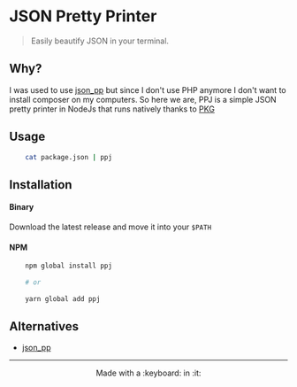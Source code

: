 # JSON Pretty Printer
> Easily beautify JSON in your terminal.

## Why?
I was used to use [json_pp](https://github.com/deftek/json_pp) but since I don't use PHP anymore
I don't want to install composer on my computers. So here we are, PPJ is a simple JSON pretty printer in NodeJs that 
runs natively thanks to [PKG](https://github.com/vercel/pkg)

## Usage
```sh
	cat package.json | ppj
```

## Installation

#### Binary
Download the latest release and move it into your `$PATH` 

#### NPM
```sh
	npm global install ppj
	
	# or
	
	yarn global add ppj
```

## Alternatives
- [json_pp](https://github.com/deftek/json_pp)

---
<p align='center'>
Made with a :keyboard: in :it:
</p>


